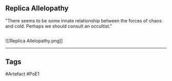 ## Replica Allelopathy
"There seems to be some innate relationship between the forces of
chaos and cold. Perhaps we should consult an occultist."
##
![[Replica Allelopathy.png]]

---
## Tags
#Artefact
#PoE1